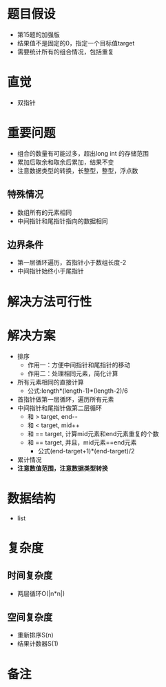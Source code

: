 # 题目假设
- 第15题的加强版
- 结果值不是固定的0，指定一个目标值target
- 需要统计所有的组合情况，包括重复
# 直觉
- 双指针
# 重要问题
- 组合的数量有可能过多，超出long int 的存储范围
- 累加后取余和取余后累加，结果不变
- 注意数据类型的转换，长整型，整型，浮点数
## 特殊情况
- 数组所有的元素相同
- 中间指针和尾指针指向的数据相同
## 边界条件
- 第一层循环遍历，首指针小于数组长度-2
- 中间指针始终小于尾指针
# 解决方法可行性
# 解决方案
- 排序
    - 作用一：方便中间指针和尾指针的移动
    - 作用二：处理相同元素，简化计算
- 所有元素相同的直接计算
    - 公式:length*(length-1)*(length-2)/6
- 首指针做第一层循环，遍历所有元素
- 中间指针和尾指针做第二层循环
    - 和 > target, end--
    - 和 < target, mid++
    - 和 == target, 计算mid元素和end元素重复的个数
    - 和 == target, 并且，mid元素==end元素
        - 公式(end-target+1)*(end-target)/2
- 累计情况
- **注意数值范围，注意数据类型转换**
# 数据结构
- list
# 复杂度
## 时间复杂度
- 两层循环O(|n*n|)
## 空间复杂度
- 重新排序S(n)
- 结果计数器S(1)
# 备注
